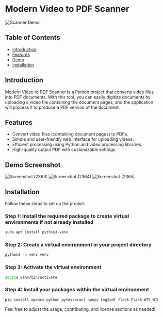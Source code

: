 
# Modern Video to PDF Scanner

![Scanner Demo](link-to-demo-gif-or-image.gif)

## Table of Contents
- [Introduction](#introduction)
- [Features](#features)
- [Demo](#demo)
- [Installation](#installation)


## Introduction
Modern Video to PDF Scanner is a Python project that converts video files into PDF documents. With this tool, you can easily digitize documents by uploading a video file containing the document pages, and the application will process it to produce a PDF version of the document.

## Features
- Convert video files (containing document pages) to PDFs.
- Simple and user-friendly web interface for uploading videos.
- Efficient processing using Python and video processing libraries.
- High-quality output PDF with customizable settings.

## Demo Screenshot
![Screenshot (2363)](https://github.com/SAHILGAWLI/Kheencho/assets/100032163/e8a12c78-e3f9-4745-8dec-11c1f14d9e6a)
![Screenshot (2364)](https://github.com/SAHILGAWLI/Kheencho/assets/100032163/3863cca3-e73c-4822-bb9d-79ad6026b556)
![Screenshot (2365)](https://github.com/SAHILGAWLI/Kheencho/assets/100032163/3b50cbe8-f92c-4c13-a713-ba1e7f1b36e5)

## Installation
Follow these steps to set up the project:

### Step 1: Install the required package to create virtual environments if not already installed
```bash
sudo apt install python3-venv
```

### Step 2: Create a virtual environment in your project directory
```bash
python3 -m venv venv
```

### Step 3: Activate the virtual environment
```bash
source venv/bin/activate
```

### Step 4: Install your packages within the virtual environment
```bash
pip install opencv-python pytesseract numpy img2pdf flask Flask-WTF WTForms scikit-image Pillow flask-socketio flask-cors
```



Feel free to adjust the usage, contributing, and license sections as needed!

